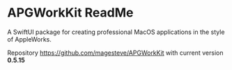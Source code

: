 # APGWorkKit ReadMe

A SwiftUI package for creating professional MacOS applications in the style of AppleWorks.

Repository https://github.com/magesteve/APGWorkKit with current version **0.5.15**

